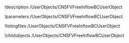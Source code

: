 !description /UserObjects/CNSFVFreeInflowBCUserObject

!parameters /UserObjects/CNSFVFreeInflowBCUserObject

!listingfiles /UserObjects/CNSFVFreeInflowBCUserObject

!childobjects /UserObjects/CNSFVFreeInflowBCUserObject

